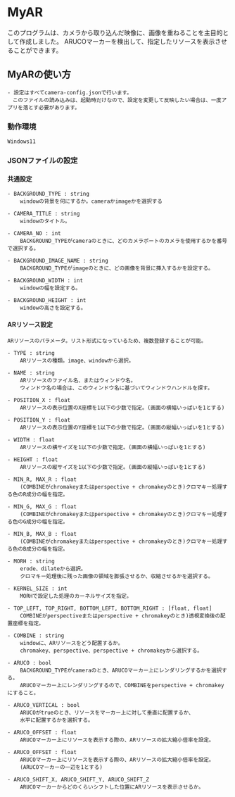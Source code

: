 # MyAR
このプログラムは、カメラから取り込んだ映像に、画像を重ねることを主目的として作成しました。
ARUCOマーカーを検出して、指定したリソースを表示させることができます。

## MyARの使い方
	- 設定はすべてcamera-config.jsonで行います。
	　このファイルの読み込みは、起動時だけなので、設定を変更して反映したい場合は、一度アプリを落とす必要があります。

### 動作環境
	Windows11 
	
### JSONファイルの設定

#### 共通設定
	- BACKGROUND_TYPE : string
		windowの背景を何にするか。cameraかimageかを選択する
	
	- CAMERA_TITLE : string
		windowのタイトル。

	- CAMERA_NO : int
		BACKGROUND_TYPEがcameraのときに、どのカメラポートのカメラを使用するかを番号で選択する。

	- BACKGROUND_IMAGE_NAME : string
		BACKGROUND_TYPEがimageのときに、どの画像を背景に挿入するかを設定する。

	- BACKGROUND_WIDTH : int
		windowの幅を設定する。

	- BACKGROUND_HEIGHT : int
		windowの高さを設定する。

#### ARリソース設定
	ARリソースのパラメータ。リスト形式になっているため、複数登録することが可能。

	- TYPE : string
		ARリソースの種類。image、windowから選択。

	- NAME : string
		ARリソースのファイル名、またはウィンドウ名。
		ウィンドウ名の場合は、このウィンドウ名に基づいてウィンドウハンドルを探す。
	
	- POSITION_X : float
		ARリソースの表示位置のX座標を1以下の少数で指定。(画面の横幅いっぱいを1とする)

	- POSITION_Y : float
		ARリソースの表示位置のY座標を1以下の少数で指定。(画面の縦幅いっぱいを1とする)

	- WIDTH : float
		ARリソースの横サイズを1以下の少数で指定。(画面の横幅いっぱいを1とする)

	- HEIGHT : float
		ARリソースの縦サイズを1以下の少数で指定。(画面の縦幅いっぱいを1とする)

	- MIN_R, MAX_R : float
		(COMBINEがchromakeyまたはperspective + chromakeyのとき)クロマキー処理する色のR成分の幅を指定。

	- MIN_G, MAX_G : float
		(COMBINEがchromakeyまたはperspective + chromakeyのとき)クロマキー処理する色のG成分の幅を指定。

	- MIN_B, MAX_B : float
		(COMBINEがchromakeyまたはperspective + chromakeyのとき)クロマキー処理する色のB成分の幅を指定。

	- MORH : string
		erode、dilateから選択。
		クロマキー処理後に残った画像の領域を膨張させるか、収縮させるかを選択する。

	- KERNEL_SIZE : int
		MORHで設定した処理のカーネルサイズを指定。

	- TOP_LEFT, TOP_RIGHT, BOTTOM_LEFT, BOTTOM_RIGHT : [float, float]
		COMBINEがperspectiveまたはperspective + chromakeyのとき)透視変換後の配置座標を指定。

	- COMBINE : string
		windowに、ARリソースをどう配置するか。
		chromakey、perspective、perspective + chromakeyから選択する。

	- ARUCO : bool
		BACKGROUND_TYPEがcameraのとき、ARUCOマーカー上にレンダリングするかを選択する。
		ARUCOマーカー上にレンダリングするので、COMBINEをperspective + chromakeyにすること。

	- ARUCO_VERTICAL : bool
		ARUCOがtrueのとき、リソースをマーカー上に対して垂直に配置するか、
		水平に配置するかを選択する。

	- ARUCO_OFFSET : float
		ARUCOマーカー上にリソースを表示する際の、ARリソースの拡大縮小倍率を設定。

	- ARUCO_OFFSET : float
		ARUCOマーカー上にリソースを表示する際の、ARリソースの拡大縮小倍率を設定。
		(ARUCOマーカーの一辺を1とする)
		
	- ARUCO_SHIFT_X, ARUCO_SHIFT_Y, ARUCO_SHIFT_Z
		ARUCOマーカーからどのくらいシフトした位置にARリソースを表示させるか。

